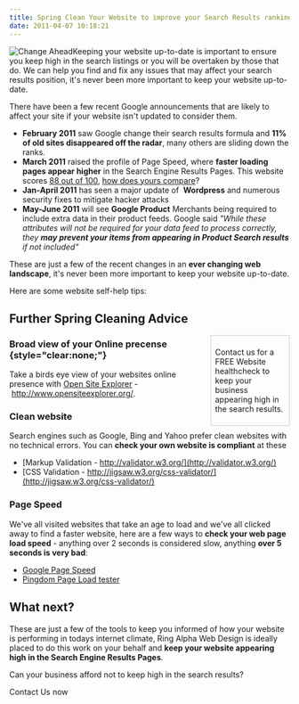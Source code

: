 ```yaml
---
title: Spring Clean Your Website to improve your Search Results ranking
date: 2011-04-07 10:18:21
---
```


![](/assets/img/change_ahead.jpg "Change Ahead")Keeping your website
up-to-date is important to ensure you keep high in the search listings
or you will be overtaken by those that do. We can help you find and fix
any issues that may affect your search results position, it's never been
more important to keep your website up-to-date.

There have been a few recent Google announcements that are likely to
affect your site if your website isn't updated to consider them.

- **February 2011** saw Google change their search results formula and
  **11% of old sites disappeared off the radar**, many others are
  sliding down the ranks.
- **March 2011** raised the profile of Page Speed, where **faster
  loading pages appear higher** in the Search Engine Results Pages.
  This website scores [88 out of
  100](http://pagespeed.googlelabs.com/#url=ringalpha.com&mobile=false),
  [how does yours compare](http://pagespeed.googlelabs.com/)?
- **Jan-April 2011** has seen a major update of  **Wordpress** and
  numerous security fixes to mitigate hacker attacks
- **May-June 2011** will see **Google Product** Merchants being
  required to include extra data in their product feeds. Google said
  _"While these attributes will not be required for your data feed to
  process correctly, they **may prevent your items from appearing in
  Product Search results** if not included"_

These are just a few of the recent changes in an **ever changing web
landscape**, it's never been more important to keep your website
up-to-date.

Here are some website self-help
tips:

## Further Spring Cleaning Advice

<div
style="float:right;width:25%;margin: 0 0 0.5em 0.5em;
border: 1px solid #ccc;padding:0.5em;">

Contact us for a FREE Website healthcheck to keep your business
appearing high in the search results.

</div>

### Broad view of your Online precense {style="clear:none;"}

Take a birds eye view of your websites online presence with [Open Site
Explorer](http://www.opensiteexplorer.org/) - <http://www.opensiteexplorer.org/>.

### Clean website

Search engines such as Google, Bing and Yahoo prefer clean websites with
no technical errors. You can **check your own website is compliant** at
these

- [Markup Validation -
  http://validator.w3.org/](http://validator.w3.org/)
- [CSS Validation -
  http://jigsaw.w3.org/css-validator/](http://jigsaw.w3.org/css-validator/)

### Page Speed

We've all visited websites that take an age to load and we've all
clicked away to find a faster website, here are a few ways to **check
your web page load speed** - anything over 2 seconds is considered slow,
anything **over 5 seconds is very bad**:

- [Google Page Speed](http://pagespeed.googlelabs.com/)
- [Pingdom Page Load tester](http://tools.pingdom.com/)

## What next?

These are just a few of the tools to keep you informed of how your
website is performing in todays internet climate, Ring Alpha Web Design
is ideally placed to do this work on your behalf and **keep your website
appearing high in the Search Engine Results Pages**.

Can your business afford not to keep high in the search results?

Contact Us now
